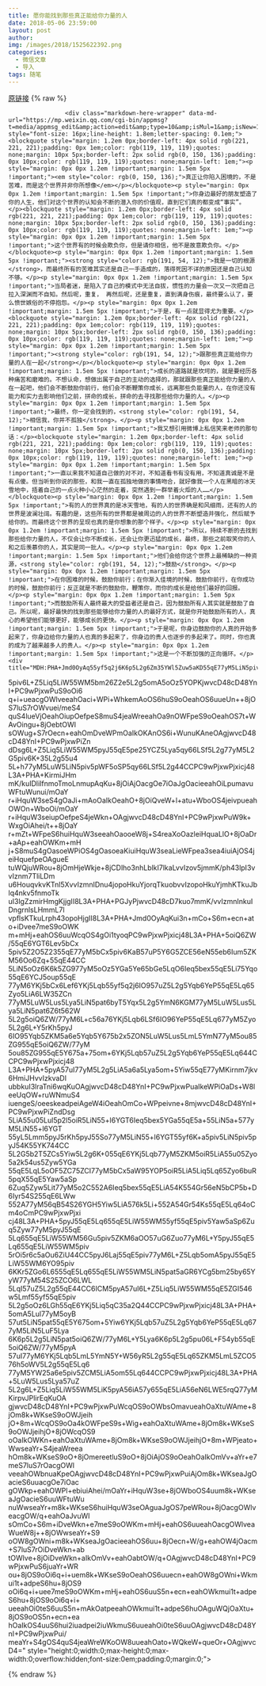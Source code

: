 ```yaml
---
title: 愿你能找到那些真正能给你力量的人
date: 2018-05-06 23:59:00
layout: post
author: 
img: /images/2018/1525622392.png
categories:
  - 微信文章
  - 导入
tags: 随笔
---
```


[原链接](http://mp.weixin.qq.com/s?__biz=MzU4NjA0ODc0MQ==&amp;mid=2247484406&amp;idx=1&amp;sn=2b5b3dea379e730b28c9ec743bab2c9d&amp;chksm=fd80767ccaf7ff6a92029ee86bf10a1c5ebbedb7e03dc1775e22a2fdb717b460710eb75c6eb2&amp;scene=27#wechat_redirect)
{% raw %}

                    

                    
                    
                    
                    <div class="markdown-here-wrapper" data-md-url="https://mp.weixin.qq.com/cgi-bin/appmsg?t=media/appmsg_edit&amp;action=edit&amp;type=10&amp;isMul=1&amp;isNew=1&amp;lang=zh_CN&amp;token=1225861158" style="font-size: 16px;line-height: 1.8em;letter-spacing: 0.1em;"><blockquote style="margin: 1.2em 0px;border-left: 4px solid rgb(221, 221, 221);padding: 0px 1em;color: rgb(119, 119, 119);quotes: none;margin: 10px 5px;border-left: 2px solid rgb(0, 150, 136);padding: 0px 10px;color: rgb(119, 119, 119);quotes: none;margin-left: 1em;"><p style="margin: 0px 0px 1.2em !important;margin: 1.5em 5px !important;"><em style="color: rgb(0, 150, 136);">真正让你陷入困境的，不是苦难，而是这个世界并非你所想像</em></p></blockquote><p style="margin: 0px 0px 1.2em !important;margin: 1.5em 5px !important;">你身边最好的朋友塑造了你的人生，他们对这个世界的认知会不断的潜入你的价值观，直到它们真的都变成“事实”。</p><blockquote style="margin: 1.2em 0px;border-left: 4px solid rgb(221, 221, 221);padding: 0px 1em;color: rgb(119, 119, 119);quotes: none;margin: 10px 5px;border-left: 2px solid rgb(0, 150, 136);padding: 0px 10px;color: rgb(119, 119, 119);quotes: none;margin-left: 1em;"><p style="margin: 0px 0px 1.2em !important;margin: 1.5em 5px !important;">这个世界有的时候会欺负你，但是请你相信，他不是故意欺负你。</p></blockquote><p style="margin: 0px 0px 1.2em !important;margin: 1.5em 5px !important;"><strong style="color: rgb(191, 54, 12);">我是一切的根源</strong>，而最终所有的苦难其实还是自己一手造成的，落得死因不详的原因还是自己认知不够。</p><p style="margin: 0px 0px 1.2em !important;margin: 1.5em 5px !important;">当局者迷，是陷入了自己的模式中无法自拔，惯性的力量会一次又一次把自己拉入深渊而不自知。然后呢，重复， 再然后呢，还是重复，直到满身伤痕，最终要么认了，要么愤世嫉俗的不停抱怨。</p><p style="margin: 0px 0px 1.2em !important;margin: 1.5em 5px !important;">于是，有一点就显得尤为重要。</p><blockquote style="margin: 1.2em 0px;border-left: 4px solid rgb(221, 221, 221);padding: 0px 1em;color: rgb(119, 119, 119);quotes: none;margin: 10px 5px;border-left: 2px solid rgb(0, 150, 136);padding: 0px 10px;color: rgb(119, 119, 119);quotes: none;margin-left: 1em;"><p style="margin: 0px 0px 1.2em !important;margin: 1.5em 5px !important;"><strong style="color: rgb(191, 54, 12);">跟那些真正能给你力量的人在一起</strong></p></blockquote><p style="margin: 0px 0px 1.2em !important;margin: 1.5em 5px !important;">成长的道路就是坎坷的，就是要经历各种痛苦和磨难的。不想认命，想做出属于自己的主动的选择的，那就跟那些真正能给你力量的人在一起吧，他们会不断鼓励你前行，他们会不断鞭策你成长，远离那些负能量的人，在你还没有能力和实力去影响他们之前，拼命的成长，拼命的去寻找那些给你力量的人。</p><p style="margin: 0px 0px 1.2em !important;margin: 1.5em 5px !important;">最终，你一定会找到的，<strong style="color: rgb(191, 54, 12);">相信我，你并不孤独</strong>。</p><p style="margin: 0px 0px 1.2em !important;margin: 1.5em 5px !important;">我又想引用微博上私信笑来老师的那句话：</p><blockquote style="margin: 1.2em 0px;border-left: 4px solid rgb(221, 221, 221);padding: 0px 1em;color: rgb(119, 119, 119);quotes: none;margin: 10px 5px;border-left: 2px solid rgb(0, 150, 136);padding: 0px 10px;color: rgb(119, 119, 119);quotes: none;margin-left: 1em;"><p style="margin: 0px 0px 1.2em !important;margin: 1.5em 5px !important;">一直以来我不知道自己做的对不对，不知道看书有没有用，不知道真诚是不是有点傻。但当听到你说的那些，和我一直在孤独地做的事情吻合，就好像我一个人在黑暗的冰天雪地中，捂着自己的一点火种小心茫然的走着，突然遇到一群举着火炬的人……</p></blockquote><p style="margin: 0px 0px 1.2em !important;margin: 1.5em 5px !important;">有的人的世界真的是冰天雪地，有的人的世界确是和风细雨，还有的人的世界是波澜壮阔。有趣的是，这些所有的世界都是被周边的人的世界不断塑造并强化，然后赋予给你的。而最终这个世界的呈现也真的是你想象的那个样子。</p><p style="margin: 0px 0px 1.2em !important;margin: 1.5em 5px !important;">所以，持续不断的去找到那些给你力量的人，不仅会让你不断成长，还会让你更迅猛的成长，最终，那些之前取笑你的人和之后羡慕你的人，其实是同一批人。</p><p style="margin: 0px 0px 1.2em !important;margin: 1.5em 5px !important;">他们会给你这个世界上最稀缺的一种资源，<strong style="color: rgb(191, 54, 12);">鼓励</strong>。</p><p style="margin: 0px 0px 1.2em !important;margin: 1.5em 5px !important;">在你困难的时候，鼓励你前行；在你渐入佳境的时候，鼓励你前行，在你成功的时候，鼓励你前行；反正就是不断的鼓励你，鞭策你，而你的成长是给他们最好的回报。</p><p style="margin: 0px 0px 1.2em !important;margin: 1.5em 5px !important;">而鼓励所有人最终最大的受益者还是自己，因为鼓励所有人其实就是鼓励了自己。所以呢，最好最快的找到那些能够给你力量的人的最好方式，就是你开始鼓励所有的人，真心的希望他们能够更好，能够成长的更快。</p><p style="margin: 0px 0px 1.2em !important;margin: 1.5em 5px !important;">于是呢，你身边鼓励你的人真的开始多起来了，你身边给你力量的人也真的多起来了，你身边的贵人也逐步的多起来了。同时，你也真的成为了越来越多人的贵人。</p><p style="margin: 0px 0px 1.2em !important;margin: 1.5em 5px !important;">这是一个不断加强的正向循环。</p><div title="MDH:PHA+Jmd0OyAq55yf5q2j6K6p5L2g6Zm35YWl5Zuw5aKD55qE77yM5LiN5piv6Ium6Zq+77yM6ICM
5piv6L+Z5Liq5LiW55WM5bm26Z2e5L2g5omA5oOz5YOPKjwvcD48cD48YnI+PC9wPjxwPuS9oOi6
q+i+ueacgOWlveeahOaci+WPi+WhkemAoOS6huS9oOeahOS6uueUn++8jOS7luS7rOWvuei/meS4
quS4lueVjOeahOiupOefpeS8muS4jeaWreeahOa9nOWFpeS9oOeahOS7t+WAvOingu+8jOebtOWI
sOWug+S7rOecn+eahOmDveWPmOaIkOKAnOS6i+WunuKAneOAgjwvcD48cD48YnI+PC9wPjxwPiZn
dDsg6L+Z5Liq5LiW55WM5pyJ55qE5pe25YCZ5Lya5qy66LSf5L2g77yM5L2G5piv6K+35L2g55u4
5L+h77yM5LuW5LiN5piv5pWF5oSP5qy66LSf5L2g44CCPC9wPjxwPjxicj48L3A+PHA+KirmiJHm
mK/kuIDliIfnmoTmoLnmupAqKu+8jOiAjOacgOe7iOaJgOacieeahOiLpumavuWFtuWunui/mOaY
r+iHquW3seS4gOaJi+mAoOaIkOeahO+8jOiQveW+l+atu+WboOS4jeivpueahOWOn+WboOi/mOaY
r+iHquW3seiupOefpeS4jeWkn+OAgjwvcD48cD48YnI+PC9wPjxwPuW9k+WxgOiAhei/t++8jOaY
r+mZt+WFpeS6huiHquW3seeahOaooeW8j+S4reaXoOazleiHquaLlO+8jOaDr+aAp+eahOWKm+mH
j+S8muS4gOasoeWPiOS4gOasoeaKiuiHquW3seaLieWFpea3sea4iuiAjOS4jeiHquefpeOAgueE
tuWQjuWRou+8jOmHjeWkje+8jCDlho3nhLblkI7lkaLvvIzov5jmmK/ph43lpI3vvIznm7TliLDm
u6HouqvkvKTnl5XvvIzmnIDnu4jopoHkuYjorqTkuobvvIzopoHkuYjmhKTkuJblq4nkv5fnmoTk
uI3lgZzmirHmgKjjgII8L3A+PHA+PGJyPjwvcD48cD7kuo7mmK/vvIzmnInkuIDngrnlsLHmmL7l
vpflsKTkuLrph43opoHjgII8L3A+PHA+Jmd0OyAqKui3n+mCo+S6m+ecn+ato+iDvee7meS9oOWK
m+mHj+eahOS6uuWcqOS4gOi1tyoqPC9wPjxwPjxicj48L3A+PHA+5oiQ6ZW/55qE6YGT6Lev5bCx
5piv5Z2O5Z2355qE77yM5bCx5piv6KaB57uP5Y6G5ZCE56eN55eb6Ium5ZKM56Oo6Zq+55qE44CC
5LiN5oOz6K6k5ZG977yM5oOz5YGa5Ye65bGe5LqO6Ieq5bex55qE5Li75Yqo55qE6YCJ5oup55qE
77yM6YKj5bCx6Lef6YKj5Lqb55yf5q2j6IO957uZ5L2g5Yqb6YeP55qE5Lq65Zyo5LiA6LW35ZCn
77yM5LuW5Lus5Lya5LiN5pat6byT5Yqx5L2g5YmN6KGM77yM5LuW5Lus5Lya5LiN5pat6Z6t562W
5L2g5oiQ6ZW/77yM6L+c56a76YKj5Lqb6LSf6IO96YeP55qE5Lq677yM5Zyo5L2g6L+Y5rKh5pyJ
6IO95Yqb5ZKM5a6e5Yqb5Y675b2x5ZON5LuW5Lus5LmL5YmN77yM5ou85ZG955qE5oiQ6ZW/77yM
5ou85ZG955qE5Y675a+75om+6YKj5Lqb57uZ5L2g5Yqb6YeP55qE5Lq644CCPC9wPjxwPjxicj48
L3A+PHA+5pyA57uI77yM5L2g5LiA5a6a5Lya5om+5Yiw55qE77yMKirnm7jkv6HmiJHvvIzkvaDl
ubbkuI3lraTni6wqKuOAgjwvcD48cD48YnI+PC9wPjxwPuaIkeWPiOaDs+W8leeUqOW+ruWNmuS4
iuengeS/oeeskeadpeiAgeW4iOeahOmCo+WPpeivne+8mjwvcD48cD48YnI+PC9wPjxwPiZndDsg
5LiA55u05Lul5p2l5oiR5LiN55+l6YGT6Ieq5bex5YGa55qE5a+55LiN5a+577yM5LiN55+l6YGT
55yL5Lmm5pyJ5rKh5pyJ55So77yM5LiN55+l6YGT55yf6K+a5piv5LiN5piv5pyJ54K55YK744CC
5L2G5b2T5ZCs5Yiw5L2g6K+055qE6YKj5Lqb77yM5ZKM5oiR5LiA55u05Zyo5a2k54us5Zyw5YGa
55qE5LqL5oOF5ZC75ZCI77yM5bCx5aW95YOP5oiR5LiA5Liq5Lq65Zyo6buR5pqX55qE5Yaw5aSp
6Zuq5Zyw5Lit77yM5o2C552A6Ieq5bex55qE5LiA54K554Gr56eN5bCP5b+D6Iyr54S255qE6LWw
552A77yM56qB54S26YGH5Yiw5LiA576k5Li+552A54Gr54Ks55qE5Lq64oCm4oCmPC9wPjxwPjxi
cj48L3A+PHA+5pyJ55qE5Lq655qE5LiW55WM55yf55qE5piv5Yaw5aSp6Zuq5Zyw77yM5pyJ55qE
5Lq655qE5LiW55WM56Gu5piv5ZKM6aOO57uG6Zuo77yM6L+Y5pyJ55qE5Lq655qE5LiW55WM5piv
5rOi5r6c5aOu6ZiU44CC5pyJ6Laj55qE5piv77yM6L+Z5Lqb5omA5pyJ55qE5LiW55WM6YO95piv
6KKr5ZGo6L6555qE5Lq655qE5LiW55WM5LiN5pat5aGR6YCg5bm25by65YyW77yM54S25ZCO6LWL
5LqI57uZ5L2g55qE44CC6ICM5pyA57uI6L+Z5Liq5LiW55WM55qE5ZGI546w5Lmf55yf55qE5piv
5L2g5oOz6LGh55qE6YKj5Liq5qC35a2Q44CCPC9wPjxwPjxicj48L3A+PHA+5omA5Lul77yM5oyB
57ut5LiN5pat55qE5Y675om+5Yiw6YKj5Lqb57uZ5L2g5Yqb6YeP55qE5Lq677yM5LiN5LuF5Lya
6K6p5L2g5LiN5pat5oiQ6ZW/77yM6L+Y5Lya6K6p5L2g5pu06L+F54yb55qE5oiQ6ZW/77yM5pyA
57uI77yM6YKj5Lqb5LmL5YmN5Y+W56yR5L2g55qE5Lq65ZKM5LmL5ZCO576h5oWV5L2g55qE5Lq6
77yM5YW25a6e5piv5ZCM5LiA5om55Lq644CCPC9wPjxwPjxicj48L3A+PHA+5LuW5Lus5Lya57uZ
5L2g6L+Z5Liq5LiW55WM5LiK5pyA56iA57y655qE5LiA56eN6LWE5rqQ77yMKirpvJPlirEqKuOA
gjwvcD48cD48YnI+PC9wPjxwPuWcqOS9oOWbsOmavueahOaXtuWAme+8jOm8k+WKseS9oOWJjeih
jO+8m+WcqOS9oOa4kOWFpeS9s+Wig+eahOaXtuWAme+8jOm8k+WKseS9oOWJjeihjO+8jOWcqOS9
oOaIkOWKn+eahOaXtuWAme+8jOm8k+WKseS9oOWJjeihjO+8m+WPjeato+WwseaYr+S4jeaWreea
hOm8k+WKseS9oO+8jOmereetluS9oO+8jOiAjOS9oOeahOaIkOmVv+aYr+e7meS7luS7rOacgOWl
veeahOWbnuaKpeOAgjwvcD48cD48YnI+PC9wPjxwPuiAjOm8k+WKseaJgOacieS6uuacgOe7iOac
gOWkp+eahOWPl+ebiuiAhei/mOaYr+iHquW3se+8jOWboOS4uum8k+WKseaJgOacieS6uuWFtuWu
nuWwseaYr+m8k+WKseS6huiHquW3seOAguaJgOS7peWRou+8jOacgOWlveacgOW/q+eahOaJvuWI
sOmCo+S6m+iDveWkn+e7meS9oOWKm+mHj+eahOS6uueahOacgOWlveaWueW8j++8jOWwseaYr+S9
oOW8gOWni+m8k+WKseaJgOacieeahOS6uu+8jOecn+W/g+eahOW4jOacm+S7luS7rOiDveWkn+ab
tOWlve+8jOiDveWkn+aIkOmVv+eahOabtOW/q+OAgjwvcD48cD48YnI+PC9wPjxwPuS6juaYr+WR
ou+8jOS9oOi6q+i+uem8k+WKseS9oOeahOS6uuecn+eahOW8gOWni+Wkmui1t+adpeS6hu+8jOS9
oOi6q+i+uee7meS9oOWKm+mHj+eahOS6uuS5n+ecn+eahOWkmui1t+adpeS6hu+8jOS9oOi6q+i+
ueeahOi0teS6uuS5n+mAkOatpeeahOWkmui1t+adpeS6huOAguWQjOaXtu+8jOS9oOS5n+ecn+ea
hOaIkOS4uuS6hui2iuadpei2iuWkmuS6uueahOi0teS6uuOAgjwvcD48cD48YnI+PC9wPjxwPui/
meaYr+S4gOS4quS4jeaWreWKoOW8uueahOato+WQkeW+queOr+OAgjwvcD4=" style="height:0;width:0;max-height:0;max-width:0;overflow:hidden;font-size:0em;padding:0;margin:0;"></div></div>
                
{% endraw %}
